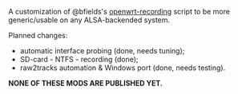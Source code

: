 A customization of @bfields's [openwrt-recording](https://github.com/bfields/openwrt-recording#readme) script to be more generic/usable on any ALSA-backended system.

Planned changes:
- automatic interface probing (done, needs tuning);
- SD-card - NTFS - recording (done);
- raw2tracks automation & Windows port (done, needs testing).

**NONE OF THESE MODS ARE PUBLISHED YET.**
